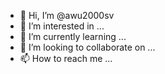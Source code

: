 - 👋 Hi, I’m @awu2000sv
- 👀 I’m interested in ...
- 🌱 I’m currently learning ...
- 💞️ I’m looking to collaborate on ...
- 📫 How to reach me ...

<!---
awu2000dbx/awu2000dbx is a ✨ special ✨ repository because its `README.md` (this file) appears on your GitHub profile.
You can click the Preview link to take a look at your changes.
--->
